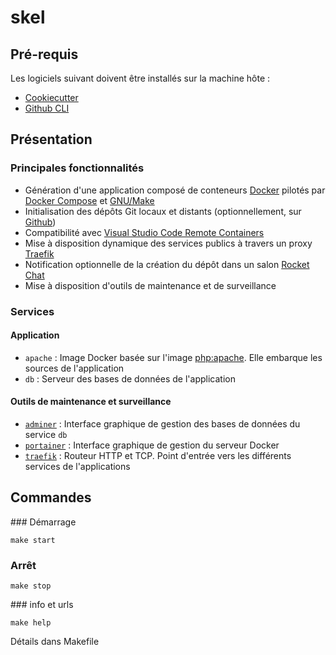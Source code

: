 # skel

## Pré-requis

Les logiciels suivant doivent être installés sur la machine hôte :

- [Cookiecutter](https://github.com/cookiecutter/cookiecutter)
- [Github CLI](https://cli.github.com/)

## Présentation

### Principales fonctionnalités

- Génération d'une application composé de conteneurs [Docker](https://www.docker.com) pilotés par [Docker Compose](https://code.visualstudio.com/docs/remote/containers) et [GNU/Make](https://www.gnu.org/software/make/)
- Initialisation des dépôts Git locaux et distants (optionnellement, sur [Github](https://github.com))
- Compatibilité avec [Visual Studio Code Remote Containers](https://code.visualstudio.com/docs/remote/containers)
- Mise à disposition dynamique des services publics à travers un proxy [Traefik](https://docs.traefik.io/)
- Notification optionnelle de la création du dépôt dans un salon [Rocket Chat](https://rocket.chat/)
- Mise à disposition d'outils de maintenance et de surveillance

### Services

#### Application

- `apache` : Image Docker basée sur l'image [php:apache](https://hub.docker.com/layers/php/library/php/7.4.8-apache/images/sha256-d64789a928c6ff660e94567ad044aec6dded6a5b2cc60ee6f131ae50b1b6d53a?context=explore). Elle embarque les sources de l'application
- `db` : Serveur des bases de données de l'application

#### Outils de maintenance et surveillance

- [`adminer`](https://www.adminer.org) : Interface graphique de gestion des bases de données du service `db`
- [`portainer`](https://www.portainer.io) : Interface graphique de gestion du serveur Docker
- [`traefik`](https://www.traefik.io) : Routeur HTTP et TCP. Point d'entrée vers les différents services de l'applications


## Commandes

### Démarrage
```
make start
```
### Arrêt
```
make stop
```
### info et urls 
```
make help
```

Détails dans Makefile


